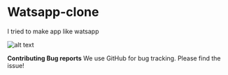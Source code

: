 # Watsapp-clone
I tried to make app like watsapp 

![alt text](https://s3b.cashify.in/gpro/uploads/2020/10/04183306/dual-whatsapp-on-same-phone.jpg)

**Contributing Bug reports**
We use GitHub for bug tracking. Please find the issue!
